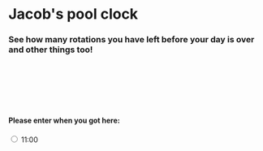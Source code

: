 <h1>Jacob's pool clock </h1>
<h3>See how many rotations you have left before your day is over and other things too!</h3>
<br><br><br><br><br>
<h4> Please enter when you got here: </h4>
<input type="radio" id="time" name="time1" value="11">
<label for="vehicle1">11:00</label><br>
<script src="script.js" type="text/javascript"></script>
